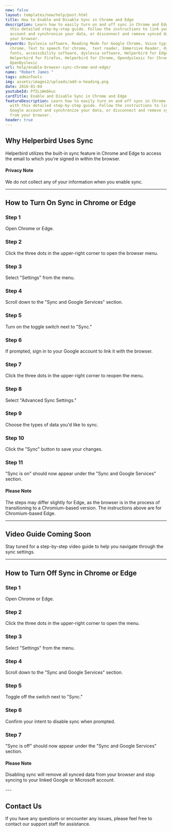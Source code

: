```yaml
---
new: false
layout: templates/new/help/post.html
title: How to Enable and Disable Sync in Chrome and Edge
description: Learn how to easily turn on and off sync in Chrome and Edge with
  this detailed step-by-step guide. Follow the instructions to link your Google
  account and synchronize your data, or disconnect and remove synced data from
  your browser.
keywords: Dyslexia software, Reading Mode for Google Chrome, Voice typing for
  chrome, Text to speech for chrome,  text reader, Immersive Reader, dyslexia
  fonts, accessibility software, dyslexia software, Helperbird for Edge,
  Helperbird for Firefox, Helperbird for Chrome, Opendyslexic for Chrome,
  OpenDyslexic
url: help/enable-browser-sync-chrome-and-edge/
name: "Robert James "
tags: adminTools
img: assets/images2/uploads/add-a-heading.png
date: 2016-01-04
youtubeId: PfILiWebkuc
cardTitle: Enable and Disable Sync in Chrome and Edge
featureDescription: Learn how to easily turn on and off sync in Chrome and Edge
  with this detailed step-by-step guide. Follow the instructions to link your
  Google account and synchronize your data, or disconnect and remove synced data
  from your browser.
header: true
---
```


## Why Helperbird Uses Sync



Helperbird utilizes the built-in sync feature in Chrome and Edge to access the email to which you're signed in within the browser.



#### Privacy Note

We do not collect any of your information when you enable sync.



---



## How to Turn On Sync in Chrome or Edge



### Step 1

Open Chrome or Edge.



### Step 2

Click the three dots in the upper-right corner to open the browser menu.



### Step 3

Select "Settings" from the menu.



### Step 4

Scroll down to the "Sync and Google Services" section.



### Step 5

Turn on the toggle switch next to "Sync."



### Step 6

If prompted, sign in to your Google account to link it with the browser.



### Step 7

Click the three dots in the upper-right corner to reopen the menu.



### Step 8

Select "Advanced Sync Settings."



### Step 9

Choose the types of data you'd like to sync.



### Step 10

Click the "Sync" button to save your changes.



### Step 11

"Sync is on" should now appear under the "Sync and Google Services" section.



#### Please Note

The steps may differ slightly for Edge, as the browser is in the process of transitioning to a Chromium-based version. The instructions above are for Chromium-based Edge.



---



## Video Guide Coming Soon



Stay tuned for a step-by-step video guide to help you navigate through the sync settings.



---



## How to Turn Off Sync in Chrome or Edge



### Step 1

Open Chrome or Edge.



### Step 2

Click the three dots in the upper-right corner to open the menu.



### Step 3

Select "Settings" from the menu.



### Step 4

Scroll down to the "Sync and Google Services" section.



### Step 5

Toggle off the switch next to "Sync."



### Step 6

Confirm your intent to disable sync when prompted.



### Step 7

"Sync is off" should now appear under the "Sync and Google Services" section.



#### Please Note

Disabling sync will remove all synced data from your browser and stop syncing to your linked Google or Microsoft account.



\---



## Contact Us



If you have any questions or encounter any issues, please feel free to contact our support staff for assistance.